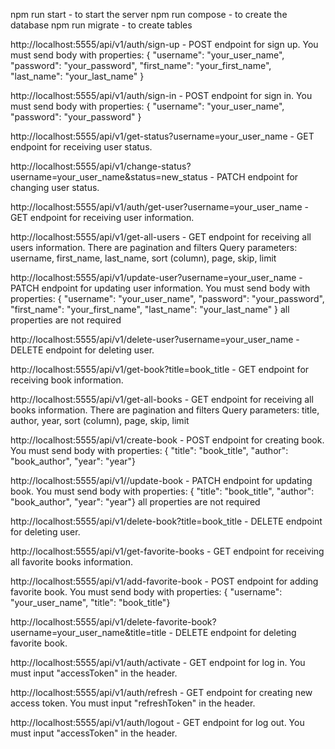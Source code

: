npm run start - to start the server
npm run compose - to create the database
npm run migrate - to create tables

http://localhost:5555/api/v1/auth/sign-up - POST endpoint for sign up. You must send body with properties:
                                            { "username": "your_user_name",
                                              "password": "your_password",
                                              "first_name": "your_first_name",
                                              "last_name": "your_last_name" }

http://localhost:5555/api/v1/auth/sign-in - POST endpoint for sign in. You must send body with properties:
                                            { "username": "your_user_name",
                                              "password": "your_password" }

http://localhost:5555/api/v1/get-status?username=your_user_name - GET endpoint for receiving user status.

http://localhost:5555/api/v1/change-status?username=your_user_name&status=new_status - PATCH endpoint for changing user status. 

http://localhost:5555/api/v1/auth/get-user?username=your_user_name - GET endpoint for receiving user information.

http://localhost:5555/api/v1/get-all-users  - GET endpoint for receiving all users information. There are pagination and filters
Query parameters: username, first_name, last_name, sort (column), page, skip, limit

http://localhost:5555/api/v1/update-user?username=your_user_name - PATCH endpoint for updating user information. You must send body with properties:
                                                                        { "username": "your_user_name",
                                                                        "password": "your_password",
                                                                        "first_name": "your_first_name",
                                                                        "last_name": "your_last_name" }
                                                                    all properties are not required

http://localhost:5555/api/v1/delete-user?username=your_user_name - DELETE endpoint for deleting user.

http://localhost:5555/api/v1/get-book?title=book_title - GET endpoint for receiving book information.

http://localhost:5555/api/v1/get-all-books - GET endpoint for receiving all books information. There are pagination and filters
Query parameters: title, author, year, sort (column), page, skip, limit

http://localhost:5555/api/v1/create-book  - POST endpoint for creating book. You must send body with properties:
                                            { "title": "book_title",
                                            "author": "book_author",
                                            "year": "year"}

http://localhost:5555/api/v1//update-book - PATCH endpoint for updating book. You must send body with properties:
                                            { "title": "book_title",
                                            "author": "book_author",
                                            "year": "year"} all properties are not required

http://localhost:5555/api/v1/delete-book?title=book_title - DELETE endpoint for deleting user.

http://localhost:5555/api/v1/get-favorite-books - GET endpoint for receiving all favorite books information.

http://localhost:5555/api/v1/add-favorite-book - POST endpoint for adding favorite book. You must send body with properties:
                                                { "username": "your_user_name",
                                                "title": "book_title"}

http://localhost:5555/api/v1/delete-favorite-book?username=your_user_name&title=title  - DELETE endpoint for deleting favorite book.

http://localhost:5555/api/v1/auth/activate - GET endpoint for log in. You must input "accessToken" in the header.

http://localhost:5555/api/v1/auth/refresh - GET endpoint for creating new access token. You must input "refreshToken" in the header.

http://localhost:5555/api/v1/auth/logout - GET endpoint for log out. You must input "accessToken" in the header.


